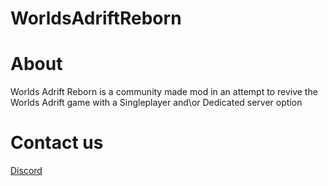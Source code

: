 # WorldsAdriftReborn
# About
Worlds Adrift Reborn is a community made mod in an attempt to revive the Worlds Adrift game with a Singleplayer and\or Dedicated server option

# Contact us

[Discord](https://discord.gg/pSrfna7NDx)
